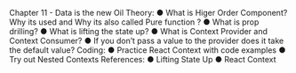 Chapter 11 - Data is the new Oil
Theory:
● What is Higer Order Component? Why its used and Why its also called Pure function ?
● What is prop drilling?
● What is lifting the state up?
● What is Context Provider and Context Consumer?
● If you don’t pass a value to the provider does it take the default value?
Coding:
● Practice React Context with code examples
● Try out Nested Contexts
References:
● Lifting State Up
● React Context